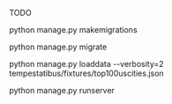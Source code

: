 TODO

python manage.py makemigrations

python manage.py migrate

python manage.py loaddata --verbosity=2 tempestatibus/fixtures/top100uscities.json

python manage.py runserver
